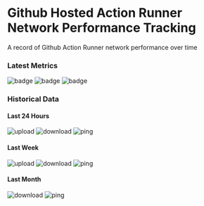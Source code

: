 # Github Hosted Action Runner Network Performance Tracking
A record of Github Action Runner network performance over time
### Latest Metrics
![badge](https://img.shields.io/badge/Upload%20Speed-1329.0%20Mb%2Fs-blue?style=flat-square&logo=appveyor) ![badge](https://img.shields.io/badge/Download%20Speed-667.0%20Mb%2Fs-blue?style=flat-square&logo=appveyor) ![badge](https://img.shields.io/badge/Ping-30.0%20ms-blue?style=flat-square&logo=appveyor)
### Historical Data
#### Last 24 Hours 
 ![upload](https://quickchart.io/chart?c=%7B%22encoding%22%3A%22url%22%2C%22type%22%3A%22line%22%2C%22data%22%3A%7B%22labels%22%3A%5B1627575970%2C1627576950%2C1627577457%2C1627577713%2C1627578444%2C1627579718%2C1627582828%2C1627583771%2C1627584501%2C1627585242%2C1627593212%5D%2C%22datasets%22%3A%5B%7B%22label%22%3A%22Upload+Speed%2C+Mb%2Fs%22%2C%22data%22%3A%5B1283.0%2C2401.0%2C1828.0%2C2313.0%2C1660.0%2C1650.0%2C1710.0%2C2196.0%2C2097.0%2C2052.0%2C1329.0%5D%7D%5D%7D%2C%22options%22%3A%7B%22scales%22%3A%7B%22xAxes%22%3A%5B%7B%22type%22%3A%22time%22%7D%5D%7D%7D%7D&w=300&h=300&bkg=%23ffffff&devicePixelRatio=1.0&f=png)
 ![download](https://quickchart.io/chart?c=%7B%22encoding%22%3A%22url%22%2C%22type%22%3A%22line%22%2C%22data%22%3A%7B%22labels%22%3A%5B1627575970%2C1627576950%2C1627577457%2C1627577713%2C1627578444%2C1627579718%2C1627582828%2C1627583771%2C1627584501%2C1627585242%2C1627593212%5D%2C%22datasets%22%3A%5B%7B%22label%22%3A%22Download+Speed%2C+Mb%2Fs%22%2C%22data%22%3A%5B1032.0%2C1422.0%2C1275.0%2C1272.0%2C1270.0%2C1317.0%2C1292.0%2C1349.0%2C1383.0%2C1406.0%2C667.0%5D%7D%5D%7D%2C%22options%22%3A%7B%22scales%22%3A%7B%22xAxes%22%3A%5B%7B%22type%22%3A%22time%22%7D%5D%7D%7D%7D&w=300&h=300&bkg=%23ffffff&devicePixelRatio=1.0&f=png)
 ![ping](https://quickchart.io/chart?c=%7B%22encoding%22%3A%22url%22%2C%22type%22%3A%22line%22%2C%22data%22%3A%7B%22labels%22%3A%5B1627575970%2C1627576950%2C1627577457%2C1627577713%2C1627578444%2C1627579718%2C1627582828%2C1627583771%2C1627584501%2C1627585242%2C1627593212%5D%2C%22datasets%22%3A%5B%7B%22label%22%3A%22Ping%2C+ms%22%2C%22data%22%3A%5B16.0%2C4.0%2C5.0%2C5.0%2C16.0%2C15.0%2C5.0%2C12.0%2C9.0%2C12.0%2C30.0%5D%7D%5D%7D%2C%22options%22%3A%7B%22scales%22%3A%7B%22xAxes%22%3A%5B%7B%22type%22%3A%22time%22%7D%5D%7D%7D%7D&w=300&h=300&bkg=%23ffffff&devicePixelRatio=1.0&f=png)
#### Last Week
 ![upload](https://quickchart.io/chart?c=%7B%22encoding%22%3A%22url%22%2C%22type%22%3A%22line%22%2C%22data%22%3A%7B%22labels%22%3A%5B1627575970%2C1627576950%2C1627577457%2C1627577713%2C1627578444%2C1627579718%2C1627582828%2C1627583771%2C1627584501%2C1627585242%2C1627593212%5D%2C%22datasets%22%3A%5B%7B%22label%22%3A%22Upload+Speed%2C+Mb%2Fs%22%2C%22data%22%3A%5B1283.0%2C2401.0%2C1828.0%2C2313.0%2C1660.0%2C1650.0%2C1710.0%2C2196.0%2C2097.0%2C2052.0%2C1329.0%5D%7D%5D%7D%2C%22options%22%3A%7B%22scales%22%3A%7B%22xAxes%22%3A%5B%7B%22type%22%3A%22time%22%7D%5D%7D%7D%7D&w=300&h=300&bkg=%23ffffff&devicePixelRatio=1.0&f=png)
 ![download](https://quickchart.io/chart?c=%7B%22encoding%22%3A%22url%22%2C%22type%22%3A%22line%22%2C%22data%22%3A%7B%22labels%22%3A%5B1627575970%2C1627576950%2C1627577457%2C1627577713%2C1627578444%2C1627579718%2C1627582828%2C1627583771%2C1627584501%2C1627585242%2C1627593212%5D%2C%22datasets%22%3A%5B%7B%22label%22%3A%22Download+Speed%2C+Mb%2Fs%22%2C%22data%22%3A%5B1032.0%2C1422.0%2C1275.0%2C1272.0%2C1270.0%2C1317.0%2C1292.0%2C1349.0%2C1383.0%2C1406.0%2C667.0%5D%7D%5D%7D%2C%22options%22%3A%7B%22scales%22%3A%7B%22xAxes%22%3A%5B%7B%22type%22%3A%22time%22%7D%5D%7D%7D%7D&w=300&h=300&bkg=%23ffffff&devicePixelRatio=1.0&f=png)
 ![ping](https://quickchart.io/chart?c=%7B%22encoding%22%3A%22url%22%2C%22type%22%3A%22line%22%2C%22data%22%3A%7B%22labels%22%3A%5B1627575970%2C1627576950%2C1627577457%2C1627577713%2C1627578444%2C1627579718%2C1627582828%2C1627583771%2C1627584501%2C1627585242%2C1627593212%5D%2C%22datasets%22%3A%5B%7B%22label%22%3A%22Ping%2C+ms%22%2C%22data%22%3A%5B16.0%2C4.0%2C5.0%2C5.0%2C16.0%2C15.0%2C5.0%2C12.0%2C9.0%2C12.0%2C30.0%5D%7D%5D%7D%2C%22options%22%3A%7B%22scales%22%3A%7B%22xAxes%22%3A%5B%7B%22type%22%3A%22time%22%7D%5D%7D%7D%7D&w=300&h=300&bkg=%23ffffff&devicePixelRatio=1.0&f=png)
#### Last Month
 
 ![download](https://quickchart.io/chart?c=%7B%22encoding%22%3A%22url%22%2C%22type%22%3A%22line%22%2C%22data%22%3A%7B%22labels%22%3A%5B1627575970%2C1627576950%2C1627577457%2C1627577713%2C1627578444%2C1627579718%2C1627582828%2C1627583771%2C1627584501%2C1627585242%2C1627593212%5D%2C%22datasets%22%3A%5B%7B%22label%22%3A%22Download+Speed%2C+Mb%2Fs%22%2C%22data%22%3A%5B1032.0%2C1422.0%2C1275.0%2C1272.0%2C1270.0%2C1317.0%2C1292.0%2C1349.0%2C1383.0%2C1406.0%2C667.0%5D%7D%5D%7D%2C%22options%22%3A%7B%22scales%22%3A%7B%22xAxes%22%3A%5B%7B%22type%22%3A%22time%22%7D%5D%7D%7D%7D&w=300&h=300&bkg=%23ffffff&devicePixelRatio=1.0&f=png)
 ![ping](https://quickchart.io/chart?c=%7B%22encoding%22%3A%22url%22%2C%22type%22%3A%22line%22%2C%22data%22%3A%7B%22labels%22%3A%5B1627575970%2C1627576950%2C1627577457%2C1627577713%2C1627578444%2C1627579718%2C1627582828%2C1627583771%2C1627584501%2C1627585242%2C1627593212%5D%2C%22datasets%22%3A%5B%7B%22label%22%3A%22Ping%2C+ms%22%2C%22data%22%3A%5B16.0%2C4.0%2C5.0%2C5.0%2C16.0%2C15.0%2C5.0%2C12.0%2C9.0%2C12.0%2C30.0%5D%7D%5D%7D%2C%22options%22%3A%7B%22scales%22%3A%7B%22xAxes%22%3A%5B%7B%22type%22%3A%22time%22%7D%5D%7D%7D%7D&w=300&h=300&bkg=%23ffffff&devicePixelRatio=1.0&f=png)
